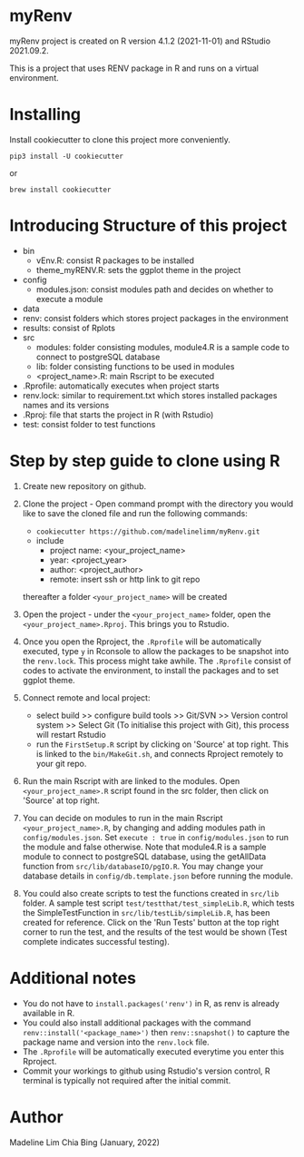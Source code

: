 # myRenv
myRenv project is created on R version 4.1.2 (2021-11-01) and RStudio 2021.09.2.

This is a project that uses RENV package in R and runs on a virtual environment. 


# Installing
Install cookiecutter to clone this project more conveniently.

`pip3 install -U cookiecutter`

or

`brew install cookiecutter`

# Introducing Structure of this project
- bin
	- vEnv.R: consist R packages to be installed
	- theme_myRENV.R: sets the ggplot theme in the project
- config
	- modules.json: consist modules path and decides on whether to execute a module
- data 
- renv: consist folders which stores project packages in the environment
- results: consist of Rplots
- src
	- modules: folder consisting modules, module4.R is a sample code to connect to postgreSQL database
	- lib: folder consisting functions to be used in modules
	- <project_name>.R: main Rscript to be executed
- .Rprofile: automatically executes when project starts
- renv.lock: similar to requirement.txt which stores installed packages names and its versions
- <project name>.Rproj: file that starts the project in R (with Rstudio)
- test: consist folder to test functions



# Step by step guide to clone using R
1. Create new repository on github.

2. Clone the project - Open command prompt with the directory you would like to save the cloned file and run the following commands:
	  - `cookiecutter https://github.com/madelinelimm/myRenv.git`
	  - include 
	  	- project name: <your_project_name>
	  	- year: <project_year>
	  	- author: <project_author>
		- remote: insert ssh or http link to git repo

	  thereafter a folder `<your_project_name>` will be created
	 
3. Open the project - under the `<your_project_name>` folder, open the `<your_project_name>.Rproj`. This brings you to Rstudio.

4. Once you open the Rproject, the `.Rprofile` will be automatically executed, type `y` in Rconsole to allow the packages to be snapshot into the `renv.lock`. This process might take awhile. The `.Rprofile` consist of codes to activate the environment, to install the packages and to set ggplot theme.

5. Connect remote and local project:
	- select build >> configure build tools >> Git/SVN >> Version control system >> Select Git (To initialise this project with Git), this process will restart Rstudio
	- run the `FirstSetup.R` script by clicking on 'Source' at top right. This is linked to the `bin/MakeGit.sh`, and connects Rproject remotely to your git repo.

6. Run the main Rscript with are linked to the modules. Open `<your_project_name>.R` script found in the src folder, then click on 'Source' at top right. 

7. You can decide on modules to run in the main Rscript `<your_project_name>.R`, by changing and adding modules path in `config/modules.json`. Set  `execute : true` in `config/modules.json` to run the module and false otherwise. Note that module4.R is a sample module to connect to postgreSQL database, using the getAllData function from `src/lib/databaseIO/pgIO.R`. You may change your database details in `config/db.template.json` before running the module.

8. You could also create scripts to test the functions created in `src/lib` folder. A sample test script `test/testthat/test_simpleLib.R`, which tests the SimpleTestFunction in `src/lib/testLib/simpleLib.R`, has been created for reference. Click on the 'Run Tests' button at the top right corner to run the test, and the results of the test would be shown (Test complete indicates successful testing).



	
# Additional notes
- You do not have to `install.packages('renv')` in R, as renv is already available in R.
- You could also install additional packages with the command `renv::install('<package_name>')` then `renv::snapshot()` to capture the package name and version into the `renv.lock` file.
- The `.Rprofile` will be automatically executed everytime you enter this Rproject.
- Commit your workings to github using Rstudio's version control, R terminal is typically not required after the initial commit.
   
# Author
Madeline Lim Chia Bing (January, 2022)

